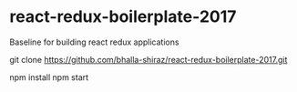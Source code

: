 # react-redux-boilerplate-2017
Baseline for building react redux applications

git clone https://github.com/bhalla-shiraz/react-redux-boilerplate-2017.git

npm install 
npm start
